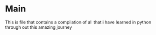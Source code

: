 # Main
This is file that contains a compilation of all that i  have learned in python through out this amazing journey
